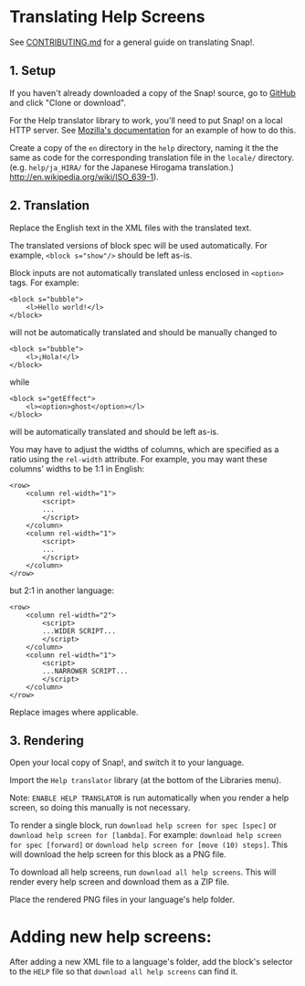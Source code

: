 # Translating Help Screens

See [CONTRIBUTING.md](../CONTRIBUTING.md) for a general guide on translating Snap!.

## 1. Setup

If you haven't already downloaded a copy of the Snap! source, go to
[GitHub](https://github.com/jmoenig/Snap) and click "Clone or download".

For the Help translator library to work, you'll need to put Snap! on a local HTTP
server. See [Mozilla's documentation](https://developer.mozilla.org/en-US/docs/Learn/Common_questions/set_up_a_local_testing_server#Running_a_simple_local_HTTP_server)
for an example of how to do this.

Create a copy of the `en` directory in the `help` directory, naming it the
the same as code for the corresponding translation file in the `locale/` directory.
(e.g. `help/ja_HIRA/` for the Japanese Hirogama translation.)
<http://en.wikipedia.org/wiki/ISO_639-1>).

## 2. Translation

Replace the English text in the XML files with the translated text.

The translated versions of block spec will be used automatically. For example,
`<block s="show"/>` should be left as-is.

Block inputs are not automatically translated unless enclosed in `<option>` tags.
For example:
```
<block s="bubble">
    <l>Hello world!</l>
</block>
```
will not be automatically translated and should be manually changed to
```
<block s="bubble">
    <l>¡Hola!</l>
</block>
```
while
```
<block s="getEffect">
    <l><option>ghost</option></l>
</block>
```
will be automatically translated and should be left as-is.

You may have to adjust the widths of columns, which are specified as a ratio using
the `rel-width` attribute. For example, you may want these columns' widths to be
1:1 in English:
```
<row>
    <column rel-width="1">
        <script>
        ...
        </script>
    </column>
    <column rel-width="1">
        <script>
        ...
        </script>
    </column>
</row>
```
but 2:1 in another language:
```
<row>
    <column rel-width="2">
        <script>
        ...WIDER SCRIPT...
        </script>
    </column>
    <column rel-width="1">
        <script>
        ...NARROWER SCRIPT...
        </script>
    </column>
</row>
```

Replace images where applicable.

## 3. Rendering

Open your local copy of Snap!, and switch it to your language.

Import the `Help translator` library (at the bottom of the Libraries menu).

Note: `ENABLE HELP TRANSLATOR` is run automatically when you render a help screen,
so doing this manually is not necessary.

To render a single block, run `download help screen for spec [spec]` or
`download help screen for [lambda]`. For example: `download help screen for spec [forward]`
or `download help screen for [move (10) steps]`. This will download the help screen
for this block as a PNG file.

To download all help screens, run `download all help screens`. This will render
every help screen and download them as a ZIP file.

Place the rendered PNG files in your language's help folder.

# Adding new help screens:

After adding a new XML file to a language's folder, add the block's selector to the
`HELP` file so that `download all help screens` can find it.

